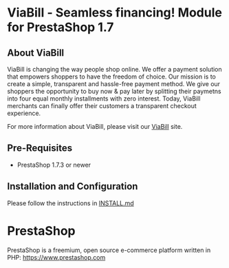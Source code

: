 # ViaBill - Seamless financing! Module for PrestaShop 1.7

## About ViaBill

ViaBill is changing the way people shop online. We offer a payment solution that empowers shoppers to have the freedom of choice. Our mission is to create a simple, transparent and hassle-free payment method. We give our shoppers the opportunity to buy now & pay later by splitting their paymetns into four equal monthly installments with zero interest. Today, ViaBill merchants can finally offer their customers a transparent checkout experience.

For more information about ViaBill, please visit our [ViaBill](https://viabill.com) site.

## Pre-Requisites
* PrestaShop 1.7.3 or newer

## Installation and Configuration

Please follow the instructions in [INSTALL.md](INSTALL.md)

# PrestaShop

PrestaShop is a freemium, open source e-commerce platform written in PHP: https://www.prestashop.com
